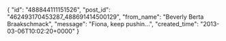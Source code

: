  {
   "id": "488844111151526",
   "post_id": "462493170453287_488691414500129",
   "from_name": "Beverly Berta Braakschmack",
   "message": "Fiona, keep pushin...",
   "created_time": "2013-03-06T10:02:20+0000"
 }
